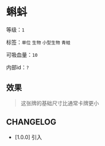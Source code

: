 # 蝌蚪

等级：`1`

标签：`单位` `生物` `小型生物` `青蛙`

可吸血量：`10`

内部id：`?`

## 效果

> 这张牌的基础尺寸比通常卡牌更小

## CHANGELOG

- [1.0.0] 引入
